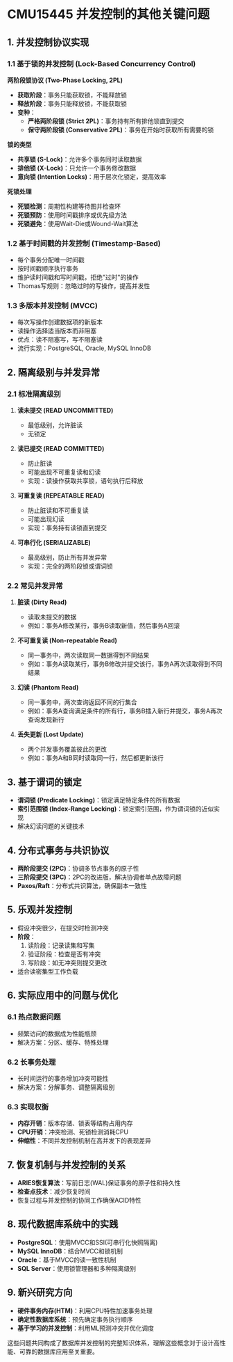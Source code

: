 # CMU15445 并发控制的其他关键问题

## 1. 并发控制协议实现

### 1.1 基于锁的并发控制 (Lock-Based Concurrency Control)

**两阶段锁协议 (Two-Phase Locking, 2PL)**

- **获取阶段**：事务只能获取锁，不能释放锁
- **释放阶段**：事务只能释放锁，不能获取锁
- **变种**：
  - **严格两阶段锁 (Strict 2PL)**：事务持有所有排他锁直到提交
  - **保守两阶段锁 (Conservative 2PL)**：事务在开始时获取所有需要的锁

**锁的类型**

- **共享锁 (S-Lock)**：允许多个事务同时读取数据
- **排他锁 (X-Lock)**：只允许一个事务修改数据
- **意向锁 (Intention Locks)**：用于层次化锁定，提高效率

**死锁处理**

- **死锁检测**：周期性构建等待图并检查环
- **死锁预防**：使用时间戳排序或优先级方法
- **死锁避免**：使用Wait-Die或Wound-Wait算法

### 1.2 基于时间戳的并发控制 (Timestamp-Based)

- 每个事务分配唯一时间戳
- 按时间戳顺序执行事务
- 维护读时间戳和写时间戳，拒绝"过时"的操作
- Thomas写规则：忽略过时的写操作，提高并发性

### 1.3 多版本并发控制 (MVCC)

- 每次写操作创建数据项的新版本
- 读操作选择适当版本而非阻塞
- 优点：读不阻塞写，写不阻塞读
- 流行实现：PostgreSQL, Oracle, MySQL InnoDB

## 2. 隔离级别与并发异常

### 2.1 标准隔离级别

1. **读未提交 (READ UNCOMMITTED)**

   - 最低级别，允许脏读
   - 无锁定

2. **读已提交 (READ COMMITTED)**

   - 防止脏读
   - 可能出现不可重复读和幻读
   - 实现：读操作获取共享锁，语句执行后释放

3. **可重复读 (REPEATABLE READ)**

   - 防止脏读和不可重复读
   - 可能出现幻读
   - 实现：事务持有读锁直到提交

4. **可串行化 (SERIALIZABLE)**
   - 最高级别，防止所有并发异常
   - 实现：完全的两阶段锁或谓词锁

### 2.2 常见并发异常

1. **脏读 (Dirty Read)**

   - 读取未提交的数据
   - 例如：事务A修改某行，事务B读取新值，然后事务A回滚

2. **不可重复读 (Non-repeatable Read)**

   - 同一事务中，两次读取同一数据得到不同结果
   - 例如：事务A读取某行，事务B修改并提交该行，事务A再次读取得到不同结果

3. **幻读 (Phantom Read)**

   - 同一事务中，两次查询返回不同的行集合
   - 例如：事务A查询满足条件的所有行，事务B插入新行并提交，事务A再次查询发现新行

4. **丢失更新 (Lost Update)**
   - 两个并发事务覆盖彼此的更改
   - 例如：事务A和B同时读取同一行，然后都更新该行

## 3. 基于谓词的锁定

- **谓词锁 (Predicate Locking)**：锁定满足特定条件的所有数据
- **索引范围锁 (Index-Range Locking)**：锁定索引范围，作为谓词锁的近似实现
- 解决幻读问题的关键技术

## 4. 分布式事务与共识协议

- **两阶段提交 (2PC)**：协调多节点事务的原子性
- **三阶段提交 (3PC)**：2PC的改进版，解决协调者单点故障问题
- **Paxos/Raft**：分布式共识算法，确保副本一致性

## 5. 乐观并发控制

- 假设冲突很少，在提交时检测冲突
- **阶段**：
  1. 读阶段：记录读集和写集
  2. 验证阶段：检查是否有冲突
  3. 写阶段：如无冲突则提交更改
- 适合读密集型工作负载

## 6. 实际应用中的问题与优化

### 6.1 热点数据问题

- 频繁访问的数据成为性能瓶颈
- 解决方案：分区、缓存、特殊处理

### 6.2 长事务处理

- 长时间运行的事务增加冲突可能性
- 解决方案：分解事务、调整隔离级别

### 6.3 实现权衡

- **内存开销**：版本存储、锁表等结构占用内存
- **CPU开销**：冲突检测、死锁检测消耗CPU
- **伸缩性**：不同并发控制机制在高并发下的表现差异

## 7. 恢复机制与并发控制的关系

- **ARIES恢复算法**：写前日志(WAL)保证事务的原子性和持久性
- **检查点技术**：减少恢复时间
- 恢复过程与并发控制的协同工作确保ACID特性

## 8. 现代数据库系统中的实践

- **PostgreSQL**：使用MVCC和SSI(可串行化快照隔离)
- **MySQL InnoDB**：结合MVCC和锁机制
- **Oracle**：基于MVCC的读一致性机制
- **SQL Server**：使用锁管理器和多种隔离级别

## 9. 新兴研究方向

- **硬件事务内存(HTM)**：利用CPU特性加速事务处理
- **确定性数据库系统**：预先确定事务执行顺序
- **基于学习的并发控制**：利用ML预测冲突并优化调度

这些问题共同构成了数据库并发控制的完整知识体系，理解这些概念对于设计高性能、可靠的数据库应用至关重要。

